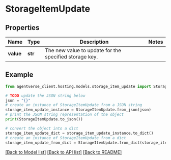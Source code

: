 # StorageItemUpdate


## Properties

Name | Type | Description | Notes
------------ | ------------- | ------------- | -------------
**value** | **str** | The new value to update for the specified storage key. | 

## Example

```python
from agentverse_client.hosting.models.storage_item_update import StorageItemUpdate

# TODO update the JSON string below
json = "{}"
# create an instance of StorageItemUpdate from a JSON string
storage_item_update_instance = StorageItemUpdate.from_json(json)
# print the JSON string representation of the object
print(StorageItemUpdate.to_json())

# convert the object into a dict
storage_item_update_dict = storage_item_update_instance.to_dict()
# create an instance of StorageItemUpdate from a dict
storage_item_update_from_dict = StorageItemUpdate.from_dict(storage_item_update_dict)
```
[[Back to Model list]](../README.md#documentation-for-models) [[Back to API list]](../README.md#documentation-for-api-endpoints) [[Back to README]](../README.md)


